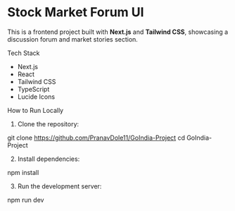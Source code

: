 # Stock Market Forum UI

This is a frontend project built with **Next.js** and **Tailwind CSS**, showcasing a discussion forum and market stories section.

Tech Stack
- Next.js
- React
- Tailwind CSS
- TypeScript
- Lucide Icons

How to Run Locally

1. Clone the repository:

git clone https://github.com/PranavDole11/GoIndia-Project
cd GoIndia-Project


2. Install dependencies:

npm install

3. Run the development server:

npm run dev
